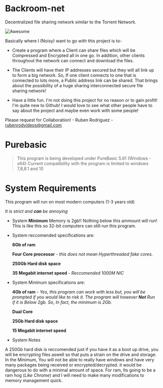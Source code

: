 # Backroom-net

Decentralized file sharing network similar to the Torrent Network.

![Awesome](https://cdn.rawgit.com/sindresorhus/awesome/d7305f38d29fed78fa85652e3a63e154dd8e8829/media/badge.svg)

Basically where I (Noisy) want to go with this project is to-

* Create a program where a Client can share files which will be Compressed and Encrypted all in one go.
   In addition, other clients throughout the network can connect and download the files.

* The Clients will have their IP addresses secured but they will all link up to form a big network. 
   So, If one client connects to one that is connected to lots more, a Public address link can be shared.
   That brings about the possibility of a huge sharing interconnected secure file sharing network!

* Have a little fun. I'm not doing this project for no reason or to gain profit! I'm quite new to Github!
   I would love to see what other people have to say about the project and maybe even work with some people!


Please request for Collaboration!  - Ruben Rodriguez - rubenrodvideos@gmail.com

# Purebasic

> This program is being developed under PureBasic 5.61 (Windows - x64)
> Current compatibility with the program is limited to windows 7,8,8.1 and 10 

# System Requirements

This program will run on most modern computers (1-3 years old)

_It is strict and **can** be annoying_

* System **Minimum** Memory is 2gb!!
  Nothing below this ammount will run! This is like this so 32-bit computers can still run this program.
  
* System reccomended specifications are:

   **6Gb of ram**

   **Four Core processor** - *this does not mean Hyperthreaded fake cores.*

   **250Gb Hard disk space**

   **35 Megabit internet speed** - *Reccomended 1000M NIC*
   
* System Minimum specifications are:

   **4Gb of ram** - *Yes, this program can work with less but, you will be prompted if you would like to risk it. The program will      however **Not** Run if it is Below 2gb. So, In fact, the minimum is 2Gb.*

   **Dual Core**

   **25Gb Hard disk space**

   **15 Megabit internet speed**

* System Notes

A 250Gb hard disk is reccomended just if you have it as a boot up drive, you will be encrypting files aswell so that puts a strain on the drive and storage. In the Minimum, You will not be able to really have windows and have very many packages being received or encrypted/decrypted. it would be dangerous to do with a minimal amount of space.
For ram, Its going to be a ram hog (*Like Chrome*) and I will need to make many modifications to memory management quick.

  

